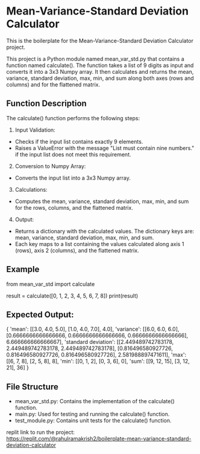 # Mean-Variance-Standard Deviation Calculator

This is the boilerplate for the Mean-Variance-Standard Deviation Calculator project. 

This project is a Python module named mean_var_std.py that contains a function named calculate(). The function takes a list of 9 digits as input and converts it into a 3x3 Numpy array. It then calculates and returns the mean, variance, standard deviation, max, min, and sum along both axes (rows and columns) and for the flattened matrix.

## Function Description
The calculate() function performs the following steps:

1. Input Validation:

  * Checks if the input list contains exactly 9 elements.
  * Raises a ValueError with the message "List must contain nine numbers." if the input list does not meet this requirement.

2. Conversion to Numpy Array:

  * Converts the input list into a 3x3 Numpy array.

3. Calculations:

  * Computes the mean, variance, standard deviation, max, min, and sum for the rows, columns, and the flattened matrix.

4. Output:

  * Returns a dictionary with the calculated values. The dictionary keys are: mean, variance, standard deviation, max, min, and sum.
  * Each key maps to a list containing the values calculated along axis 1 (rows), axis 2 (columns), and the flattened matrix.

## Example
from mean_var_std import calculate

result = calculate([0, 1, 2, 3, 4, 5, 6, 7, 8])
print(result)

## Expected Output:


{
  'mean': [[3.0, 4.0, 5.0], [1.0, 4.0, 7.0], 4.0],
  'variance': [[6.0, 6.0, 6.0], [0.6666666666666666, 0.6666666666666666, 0.6666666666666666], 6.666666666666667],
  'standard deviation': [[2.449489742783178, 2.449489742783178, 2.449489742783178], [0.816496580927726, 0.816496580927726, 0.816496580927726], 2.581988897471611],
  'max': [[6, 7, 8], [2, 5, 8], 8],
  'min': [[0, 1, 2], [0, 3, 6], 0],
  'sum': [[9, 12, 15], [3, 12, 21], 36]
}

## File Structure
*  mean_var_std.py: Contains the implementation of the calculate() function.
*  main.py: Used for testing and running the calculate() function.
*  test_module.py: Contains unit tests for the calculate() function.

replit link to run the project: https://replit.com/@rahulramakrish2/boilerplate-mean-variance-standard-deviation-calculator
